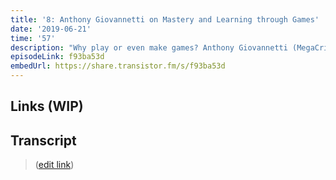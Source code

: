 ```yaml
---
title: '8: Anthony Giovannetti on Mastery and Learning through Games'
date: '2019-06-21'
time: '57'
description: "Why play or even make games? Anthony Giovannetti (MegaCrit) joins Henry to chat building the video game Slay the Spire with the community. They discuss games an a interactive medium, immersion, player incentives/tradeoffs, emergent gameplay through roguelikes (procedural generation, permadeath), player mastery/difficulty, Steam early access, user feedback, importance of testing, data-informed balancing, and player accessibility driving features via streaming, translations, and UX."
episodeLink: f93ba53d
embedUrl: https://share.transistor.fm/s/f93ba53d
---
```


## Links (WIP)

## Transcript

> ([edit link](https://github.com/hzoo/maintainersanonymous.com/edit/master/src/pages/games.md))